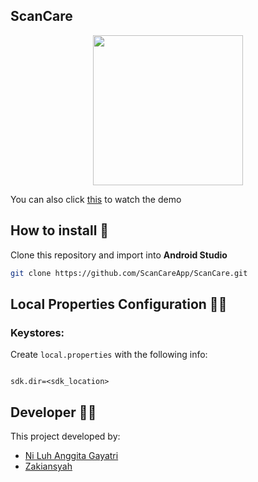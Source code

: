 ## ScanCare

<p align="center">
  <img width="240" src="">
</p>

You can also click [this](https://drive.google.com/file/d/1tsu883Emsm0NK-eQVPzZJIhnBRNnX199/view?usp=sharing) to watch the demo


## How to install 🔧
Clone this repository and import into **Android Studio**
```bash
git clone https://github.com/ScanCareApp/ScanCare.git
```

## Local Properties Configuration 🧑‍💻
### Keystores:
Create `local.properties` with the following info:
```properties

sdk.dir=<sdk_location>

```

## Developer 👷‍♀
This project developed by:
* [Ni Luh Anggita Gayatri](https://github.com/AnggitaGayatri)
* [Zakiansyah](https://github.com/zakiansyah)
